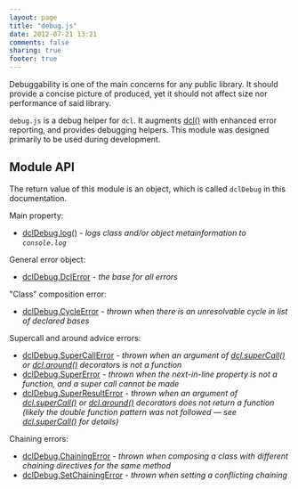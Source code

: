 ```yaml
---
layout: page
title: "debug.js"
date: 2012-07-21 13:21
comments: false
sharing: true
footer: true
---
```


Debuggability is one of the main concerns for any public library. It should provide
a concise picture of produced, yet it should not affect size nor performance of
said library.

`debug.js` is a debug helper for `dcl`. It augments [dcl()](/docs/mini_js/dcl)
with enhanced error reporting, and provides debugging helpers. This module was
designed primarily to be used during development.

## Module API

The return value of this module is an object, which is called `dclDebug` in this documentation.

Main property:

* [dclDebug.log()](/docs/debug_js/log) - *logs class and/or object metainformation to `console.log`*

General error object:

* [dclDebug.DclError](/docs/debug_js/dclerror) - *the base for all errors*

"Class" composition error:

* [dclDebug.CycleError](/docs/debug_js/cycleerror) - *thrown when there is an unresolvable cycle in list of
  declared bases*

Supercall and around advice errors:

* [dclDebug.SuperCallError](/docs/debug_js/supercallerror) - *thrown when an argument of
  [dcl.superCall()](/docs/mini_js/supercall) or [dcl.around()](/docs/dcl_js/around) decorators is not a function*
* [dclDebug.SuperError](/docs/debug_js/supererror) - *thrown when the next-in-line property is not a function, and
  a super call cannot be made*
* [dclDebug.SuperResultError](/docs/debug_js/superresulterror) - *thrown when an argument of
  [dcl.superCall()](/docs/mini_js/supercall) or [dcl.around()](/docs/dcl_js/around) decorators does not return
  a function (likely the double function pattern was not followed &mdash; see [dcl.superCall()](/docs/mini_js/supercall)
  for details)*

Chaining errors:

* [dclDebug.ChainingError](/docs/debug_js/chainingerror) - *thrown when composing a class with different chaining
  directives for the same method*
* [dclDebug.SetChainingError](/docs/debug_js/setchainingerror) - *thrown when setting a conflicting chaining*
